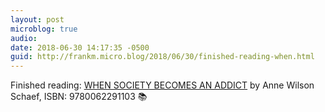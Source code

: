 ```yaml
---
layout: post
microblog: true
audio: 
date: 2018-06-30 14:17:35 -0500
guid: http://frankm.micro.blog/2018/06/30/finished-reading-when.html
---
```

Finished reading: [WHEN SOCIETY BECOMES AN ADDICT](https://micro.blog/books/9780062291103) by Anne Wilson Schaef, ISBN: 9780062291103 📚
